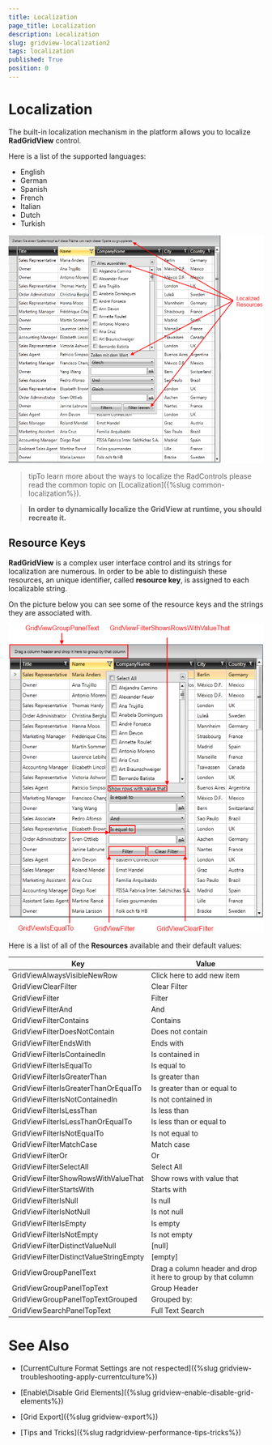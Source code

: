 ```yaml
---
title: Localization
page_title: Localization
description: Localization
slug: gridview-localization2
tags: localization
published: True
position: 0
---
```


# Localization


The built-in localization mechanism in the platform allows you to localize __RadGridView__ control. 

Here is a list of the supported languages:

* English            
* German          
* Spanish           
* French
* Italian              
* Dutch             
* Turkish

![Rad Grid View Localization 4](images/RadGridView_Localization_4.png)

>tipTo learn more about the ways to localize the RadControls please read the common topic on [Localization]({%slug common-localization%}).

>__In order to dynamically localize the GridView at runtime, you should recreate it.__

## Resource Keys

__RadGridView__ is a complex user interface control and its strings for localization are numerous. In order to be able to distinguish these resources, an unique identifier, called __resource key__, is assigned to each localizable string.

On the picture below you can see some of the resource keys and the strings they are associated with.

![Rad Grid View Localization 3](images/RadGridView_Localization_3.png)

Here is a list of all of the __Resources__ available and their default values:

Key	|	Value
---	|	---	
GridViewAlwaysVisibleNewRow | Click here to add new item
GridViewClearFilter | Clear Filter
GridViewFilter | Filter
GridViewFilterAnd | And
GridViewFilterContains | Contains
GridViewFilterDoesNotContain | Does not contain
GridViewFilterEndsWith | Ends with
GridViewFilterIsContainedIn | Is contained in
GridViewFilterIsEqualTo | Is equal to
GridViewFilterIsGreaterThan | Is greater than
GridViewFilterIsGreaterThanOrEqualTo | Is greater than or equal to
GridViewFilterIsNotContainedIn | Is not contained in
GridViewFilterIsLessThan | Is less than
GridViewFilterIsLessThanOrEqualTo | Is less than or equal to
GridViewFilterIsNotEqualTo | Is not equal to
GridViewFilterMatchCase | Match case 
GridViewFilterOr | Or
GridViewFilterSelectAll | Select All
GridViewFilterShowRowsWithValueThat | Show rows with value that
GridViewFilterStartsWith | Starts with
GridViewFilterIsNull | Is null
GridViewFilterIsNotNull | Is not null
GridViewFilterIsEmpty | Is empty
GridViewFilterIsNotEmpty | Is not empty
GridViewFilterDistinctValueNull | [null]
GridViewFilterDistinctValueStringEmpty | [empty]
GridViewGroupPanelText | Drag a column header and drop it here to group by that column
GridViewGroupPanelTopText | Group Header
GridViewGroupPanelTopTextGrouped | Grouped by:
GridViewSearchPanelTopText | Full Text Search

# See Also

 * [CurrentCulture Format Settings are not respected]({%slug gridview-troubleshooting-apply-currentculture%})

 * [Enable\Disable Grid Elements]({%slug gridview-enable-disable-grid-elements%})

 * [Grid Export]({%slug gridview-export%})

 * [Tips and Tricks]({%slug radgridview-performance-tips-tricks%})
